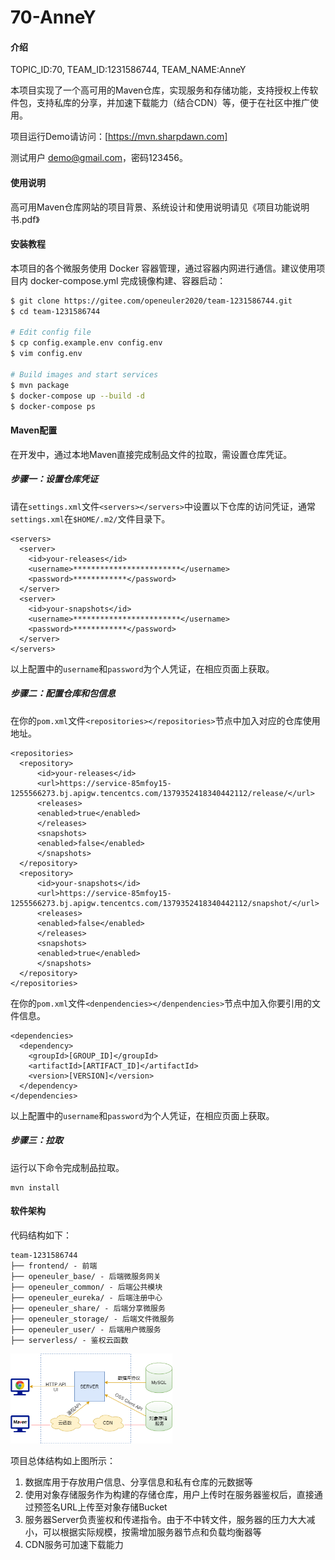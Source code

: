 # 70-AnneY

#### 介绍
TOPIC_ID:70, TEAM_ID:1231586744, TEAM_NAME:AnneY

本项目实现了一个高可用的Maven仓库，实现服务和存储功能，支持授权上传软件包，支持私库的分享，并加速下载能力（结合CDN）等，便于在社区中推广使用。

项目运行Demo请访问：[https://mvn.sharpdawn.com]

测试用户 [demo@gmail.com]()，密码123456。




#### 使用说明

高可用Maven仓库网站的项目背景、系统设计和使用说明请见《项目功能说明书.pdf》



#### 安装教程

本项目的各个微服务使用 Docker 容器管理，通过容器内网进行通信。建议使用项目内 docker-compose.yml 完成镜像构建、容器启动：

```bash
$ git clone https://gitee.com/openeuler2020/team-1231586744.git
$ cd team-1231586744

# Edit config file
$ cp config.example.env config.env
$ vim config.env

# Build images and start services
$ mvn package
$ docker-compose up --build -d
$ docker-compose ps
```



#### Maven配置

在开发中，通过本地Maven直接完成制品文件的拉取，需设置仓库凭证。

##### 步骤一：设置仓库凭证

请在`settings.xml`文件`<servers></servers>`中设置以下仓库的访问凭证，通常`settings.xml`在`$HOME/.m2/`文件目录下。

```
<servers>
  <server>
    <id>your-releases</id>
    <username>************************</username>
    <password>************</password>
  </server>
  <server>
    <id>your-snapshots</id>
    <username>************************</username>
    <password>************</password>
  </server>
</servers>
```

以上配置中的`username`和`password`为个人凭证，在相应页面上获取。

##### 步骤二：配置仓库和包信息

在你的`pom.xml`文件`<repositories></repositories>`节点中加入对应的仓库使用地址。

```
<repositories>
  <repository>
      <id>your-releases</id>
      <url>https://service-85mfoy15-1255566273.bj.apigw.tencentcs.com/1379352418340442112/release/</url>
      <releases>
      <enabled>true</enabled>
      </releases>
      <snapshots>
      <enabled>false</enabled>
      </snapshots>
  </repository>
  <repository>
      <id>your-snapshots</id>
      <url>https://service-85mfoy15-1255566273.bj.apigw.tencentcs.com/1379352418340442112/snapshot/</url>
      <releases>
      <enabled>false</enabled>
      </releases>
      <snapshots>
      <enabled>true</enabled>
      </snapshots>
  </repository>
</repositories>
```

在你的`pom.xml`文件`<denpendencies></denpendencies>`节点中加入你要引用的文件信息。

```
<dependencies>
  <dependency>
    <groupId>[GROUP_ID]</groupId>
    <artifactId>[ARTIFACT_ID]</artifactId>
    <version>[VERSION]</version>
  </dependency>
</dependencies>
```

以上配置中的`username`和`password`为个人凭证，在相应页面上获取。

##### 步骤三：拉取

运行以下命令完成制品拉取。

```
mvn install
```



#### 软件架构

代码结构如下：

```
team-1231586744
├── frontend/ - 前端
├── openeuler_base/ - 后端微服务网关
├── openeuler_common/ - 后端公共模块
├── openeuler_eureka/ - 后端注册中心
├── openeuler_share/ - 后端分享微服务
├── openeuler_storage/ - 后端文件微服务
├── openeuler_user/ - 后端用户微服务
├── serverless/ - 鉴权云函数
```


<img src="./structure.png" alt="structure" style="zoom:60%;" />

项目总体结构如上图所示：

1. 数据库用于存放用户信息、分享信息和私有仓库的元数据等
2. 使用对象存储服务作为构建的存储仓库，用户上传时在服务器鉴权后，直接通过预签名URL上传至对象存储Bucket 
3. 服务器Server负责鉴权和传递指令。由于不中转文件，服务器的压力大大减小，可以根据实际规模，按需增加服务器节点和负载均衡器等
4. CDN服务可加速下载能力